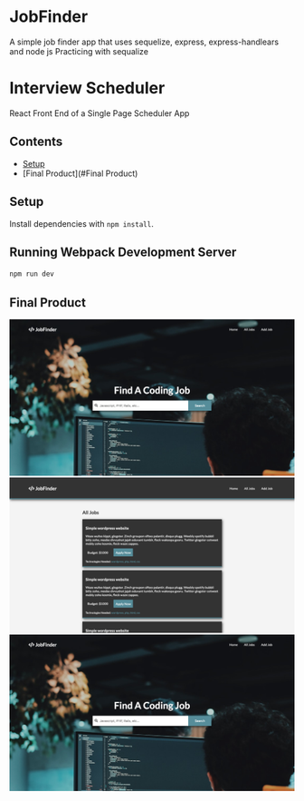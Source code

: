 # JobFinder
A simple job finder app that uses sequelize, express, express-handlears and node js
Practicing with sequalize
# Interview Scheduler
React Front End of a Single Page Scheduler App

## Contents
* [Setup](#Setup)
* [Final Product](#Final Product)

## Setup

Install dependencies with `npm install`.

## Running Webpack Development Server

```sh
npm run dev
```

## Final Product

!["Home Page"](https://github.com/AnisaHMohamed/JobFinder/blob/master/docs/Home%20Page.png)
!["All Jobs/Filter Jobs"](https://github.com/AnisaHMohamed/JobFinder/blob/master/docs/All%20Jobs:%20Filtered%20Jobs.png)
!["Add New Job Form"](https://github.com/AnisaHMohamed/JobFinder/blob/master/docs/Home%20Page.png)
